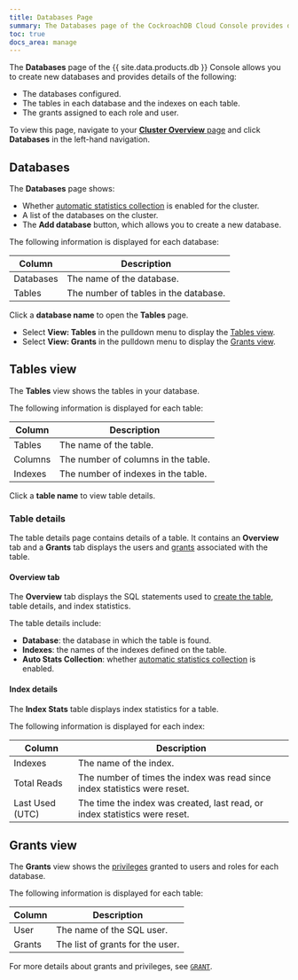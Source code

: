 ```yaml
---
title: Databases Page
summary: The Databases page of the CockroachDB Cloud Console provides details about databases configured, the tables in each database, and the grants assigned to each user.
toc: true
docs_area: manage
---
```


The **Databases** page of the {{ site.data.products.db }} Console allows you to create new databases and provides details of the following:

- The databases configured.
- The tables in each database and the indexes on each table.
- The grants assigned to each role and user.

To view this page, navigate to your [**Cluster Overview** page](cluster-overview-page.html) and click **Databases** in the left-hand navigation.

## Databases

The **Databases** page shows:

- Whether [automatic statistics collection](cost-based-optimizer.html#table-statistics) is enabled for the cluster.
- A list of the databases on the cluster.
- The **Add database** button, which allows you to create a new database.

The following information is displayed for each database:

| Column        | Description                           |
|---------------|---------------------------------------|
| Databases     | The name of the database.             |                           
| Tables        | The number of tables in the database. |

Click a **database name** to open the **Tables** page.

-  Select **View: Tables** in the pulldown menu to display the [Tables view](#tables-view).
-  Select **View: Grants** in the pulldown menu to display the [Grants view](#grants-view).

## Tables view

The **Tables** view shows the tables in your database.

The following information is displayed for each table:

| Column         | Description                          |
|----------------|--------------------------------------|
| Tables         | The name of the table.               |                                      
| Columns        | The number of columns in the table.  |
| Indexes        | The number of indexes in the table.  |

Click a **table name** to view table details.

### Table details

The table details page contains details of a table. It contains an **Overview** tab and a **Grants** tab displays the users and [grants](grant.html) associated with the table.

#### Overview tab

The **Overview** tab displays the SQL statements used to [create the table](create-table.html), table details, and index statistics.

The table details include:

- **Database**: the database in which the table is found.
- **Indexes**: the names of the indexes defined on the table.
- **Auto Stats Collection**: whether [automatic statistics collection](cost-based-optimizer.html#table-statistics) is enabled.

#### Index details

The **Index Stats** table displays index statistics for a table.

The following information is displayed for each index:

| Column           | Description                                                                |
|------------------|----------------------------------------------------------------------------|
| Indexes          | The name of the index.                                                     |
| Total Reads      | The number of times the index was read since index statistics were reset.  |
| Last Used (UTC)  | The time the index was created, last read, or index statistics were reset. |

## Grants view

The **Grants** view shows the [privileges](security-reference/authorization.html#managing-privileges) granted to users and roles for each database.

The following information is displayed for each table:

| Column     | Description                       |
|------------|-----------------------------------|
| User       | The name of the SQL user.         |
| Grants     | The list of grants for the user.  |

For more details about grants and privileges, see [`GRANT`](grant.html).
